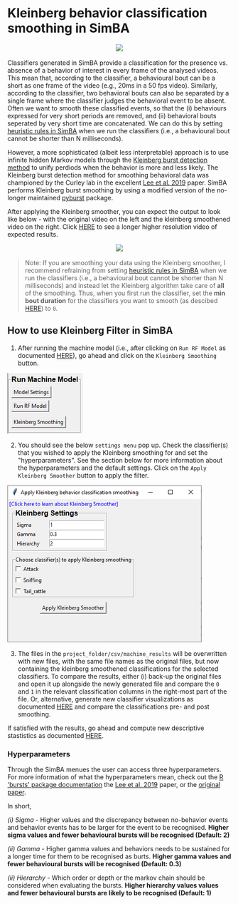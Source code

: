 # Kleinberg behavior classification smoothing in SimBA

<p align="center">
<img src="https://github.com/sgoldenlab/simba/blob/master/images/Kleinberg_1.png" />
</p>

Classifiers generated in SimBA provide a classification for the presence vs. absence of a behavior of interest in every frame of the analysed videos. This mean that, according to the classifier, a behavioural bout can be a short as one frame of the video (e.g., 20ms in a 50 fps video). Similarly, according to the classifier, two behavioral bouts can also be separated by a single frame where the classifier judges the behavioral event to be absent. Often we want to smooth these classified events, so that the (i) behaviours expressed for very short periods are removed, and (ii) behavioral bouts seperated by very short time are concatenated. We can do this by setting [heuristic rules in SimBA](https://github.com/sgoldenlab/simba/blob/master/docs/Scenario2.md#part-3-run-the-classifier-on-new-data) when we run the classifiers (i.e., a behavioural bout cannot be shorter than N milliseconds). 

However, a more sophisticated (albeit less interpretable) approach is to use infinite hidden Markov models through the [Kleinberg burst detection method](https://link.springer.com/article/10.1023/A:1024940629314) to unify perdiods when the behavior is more and less likely. The Kleinberg burst detection method for smoothing behavioral data was championed by the Curley lab in the excellent [Lee et al. 2019](https://journals.plos.org/plosone/article/comments?id=10.1371/journal.pone.0220596) paper. SimBA performs Kleinberg burst smoothing by using a modified version of the no-longer maintained [pyburst](https://pypi.org/project/pybursts/) package. 

After applying the Kleinberg smoother, you can expect the output to look like below - with the original video on the left and the kleinberg smoothened video on the right. Click [HERE](https://youtu.be/HRzQ64nupM0) to see a longer higher resolution video of expected results. 


<p align="center">
  <img src="https://github.com/sgoldenlab/simba/blob/master/images/klenberg.gif" width="850"/>
</p>

>Note: If you are smoothing your data using the Kleinberg smoother, I recommend refraining from setting [heuristic rules in SimBA](https://github.com/sgoldenlab/simba/blob/master/docs/Scenario2.md#part-3-run-the-classifier-on-new-data) when we run the classifiers (i.e., a behavioural bout cannot be shorter than N milliseconds) and instead let the Kleinberg algorithm take care of **all** of the smoothing. Thus, when you first run the classifier, set the **min bout duration** for the classifiers you want to smooth (as descibed [HERE](https://github.com/sgoldenlab/simba/blob/master/docs/Scenario1.md#critical-validation-step-before-running-machine-model-on-new-data)) to `0`. 

 ## How to use Kleinberg Filter in SimBA
 
1. After running the machine model (i.e., after clicking on `Run RF Model` as documented [HERE](https://github.com/sgoldenlab/simba/blob/master/docs/tutorial.md#step-8-run-machine-model)), go ahead and click on the `Kleinberg Smoothing` button.

 ![](/images/kleinberg1.PNG)
 
2. You should see the below `settings menu` pop up. Check the classifier(s) that you wished to apply the Kleinberg smoothing for and set the "hyperparameters". See the section below for more information about the hyperparameters and the default settings. Click on the `Apply Kleinberg Smoother` button to apply the filter.

![](/images/kleinberg2.PNG)

3. The files in the `project_folder/csv/machine_results` will be overwritten with new files, with the same file names as the original files, but now containing the kleinberg smoothened classifications for the selected classifiers. To compare the results, either (i) back-up the original files and open it up alongside the newly generated file and compare the `0` and `1` in the relevant classification columns in the right-most part of the file. Or, alternative, generate new classifier visualizations as documented [HERE](https://github.com/sgoldenlab/simba/blob/master/docs/Scenario2.md#part-5--visualizing-machine-predictions) and compare the classifications pre- and post smoothing. 

If satisfied with the results, go ahead and compute new descriptive stastistics as documented [HERE](https://github.com/sgoldenlab/simba/blob/master/docs/tutorial.md#step-9-analyze-machine-results).


### Hyperparameters

Through the SimBA menues the user can access three hyperparameters. For more information of what the hyperparameters mean, check out the [R 'bursts' package documentation](https://cran.r-project.org/web/packages/bursts/bursts.pdf) the [Lee et al. 2019](https://journals.plos.org/plosone/article/comments?id=10.1371/journal.pone.0220596) paper, or the [original paper](https://link.springer.com/article/10.1023/A:1024940629314). 

In short,

*(i) Sigma* - Higher values and the discrepancy between no-behavior events and behavior events has to be larger for the event to be recognised. **Higher sigma values and fewer behavioural bursts will be recognised (Default: 2)** 

*(ii) Gamma* - Higher gamma values and behaviors needs to be sustained for a longer time for them to be recognised as burts. **Higher gamma values and fewer behavioural bursts will be recognised (Default: 0.3)**

 *(ii) Hierarchy* - Which order or depth or the markov chain should be considered when evaluating the bursts. **Higher hierarchy values values and fewer behavioural bursts are likely to be recognised (Default: 1)**

